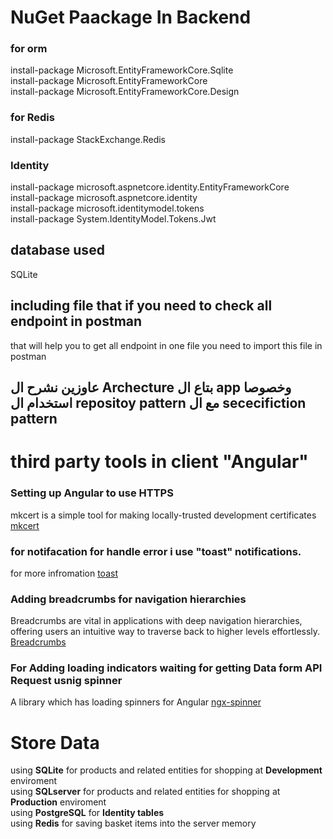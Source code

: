 # NuGet Paackage In Backend 
### for orm 
install-package Microsoft.EntityFrameworkCore.Sqlite  
install-package Microsoft.EntityFrameworkCore  
install-package Microsoft.EntityFrameworkCore.Design  

### for Redis 
install-package StackExchange.Redis  

### Identity 
install-package microsoft.aspnetcore.identity.EntityFrameworkCore  
install-package microsoft.aspnetcore.identity  
install-package microsoft.identitymodel.tokens  
install-package System.IdentityModel.Tokens.Jwt  



##  database used 
SQLite 

## including file that if you need to check all endpoint in postman 
that will help you to get all endpoint in one file you need to import this file in postman 

## عاوزين نشرح ال Archecture بتاع ال app  وخصوصا استخدام ال repositoy pattern مع ال sececifiction pattern 
# third party tools  in client "Angular"

### Setting up Angular to use HTTPS
mkcert is a simple tool for making locally-trusted development certificates   [mkcert](https://github.com/FiloSottile/mkcert)

### for notifacation for handle error i use "toast" notifications. 
for more infromation   [toast](https://github.com/scttcper/ngx-toastr)

### Adding breadcrumbs for navigation hierarchies 
Breadcrumbs are vital in applications with deep navigation hierarchies, offering users an intuitive way to traverse back to higher levels effortlessly.  [Breadcrumbs](https://github.com/udayvunnam/xng-breadcrumb/tree/main)

### For Adding loading indicators waiting for getting Data form API Request usnig spinner 
A library which has loading spinners for Angular    [ngx-spinner](https://www.npmjs.com/package/ngx-spinner)

# Store Data   
using **SQLite** for products and related entities for shopping at **Development** enviroment      
using **SQLserver** for products and related entities for shopping at **Production** enviroment    
using **PostgreSQL** for **Identity tables**   
using **Redis** for saving basket items into the server memory




